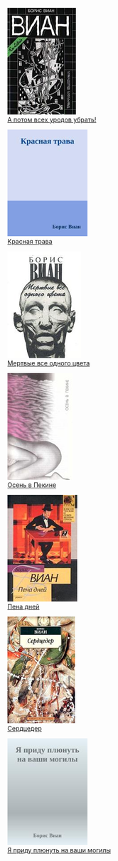 ![](А%20потом%20всех%20уродов%20убрать!.jpg)  
[А потом всех уродов убрать!](А%20потом%20всех%20уродов%20убрать!.txt)

![](Красная%20трава.jpg)  
[Красная трава](Красная%20трава.txt)

![](Мертвые%20все%20одного%20цвета.jpg)  
[Мертвые все одного цвета](Мертвые%20все%20одного%20цвета.txt)

![](Осень%20в%20Пекине.jpg)  
[Осень в Пекине](Осень%20в%20Пекине.txt)

![](Пена%20дней.jpg)  
[Пена дней](Пена%20дней.txt)

![](Сердцедер.jpg)  
[Сердцедер](Сердцедер.txt)

![](Я%20приду%20плюнуть%20на%20ваши%20могилы.jpg)  
[Я приду плюнуть на ваши могилы](Я%20приду%20плюнуть%20на%20ваши%20могилы.txt)
